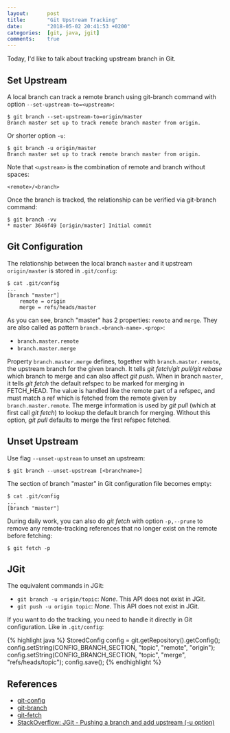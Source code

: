```yaml
---
layout:      post
title:       "Git Upstream Tracking"
date:        "2018-05-02 20:41:53 +0200"
categories:  [git, java, jgit]
comments:    true
---
```


Today, I'd like to talk about tracking upstream branch in Git.

## Set Upstream

A local branch can track a remote branch using git-branch command with
option `--set-upstream-to=<upstream>`:

    $ git branch --set-upstream-to=origin/master
    Branch master set up to track remote branch master from origin.

Or shorter option `-u`:

    $ git branch -u origin/master
    Branch master set up to track remote branch master from origin.

Note that `<upstream>` is the combination of remote and branch without spaces:

    <remote>/<branch>

Once the branch is tracked, the relationship can be verified via git-branch
command:

    $ git branch -vv
    * master 3646f49 [origin/master] Initial commit

## Git Configuration

The relationship between the local branch `master` and it upstream
`origin/master` is stored in `.git/config`:

```
$ cat .git/config
...
[branch "master"]
	remote = origin
	merge = refs/heads/master
```

As you can see, branch "master" has 2 properties: `remote` and `merge`. They are
also called as pattern `branch.<branch-name>.<prop>`:

- `branch.master.remote`
- `branch.master.merge`

Property `branch.master.merge` defines, together with `branch.master.remote`,
the upstream branch for the given branch. It tells _git fetch/git pull/git
rebase_ which branch to merge and can also affect _git push_. When in branch
`master`, it tells _git fetch_ the default refspec to be marked for merging in
FETCH\_HEAD. The value is handled like the remote part of a refspec, and must
match a ref which is fetched from the remote given by `branch.master.remote`.
The merge information is used by _git pull_ (which at first call _git fetch_) to
lookup the default branch for merging. Without this option, _git pull_ defaults
to merge the first refspec fetched.

## Unset Upstream

Use flag `--unset-upstream` to unset an upstream:

    $ git branch --unset-upstream [<branchname>]

The section of branch "master" in Git configuration file becomes empty:

```
$ cat .git/config
...
[branch "master"]
```

During daily work, you can also do _git fetch_ with option `-p,--prune` to
remove any remote-tracking references that no longer exist on the remote before
fetching:

    $ git fetch -p

## JGit

The equivalent commands in JGit:

- `git branch -u origin/topic`: _None_. This API does not exist in JGit.
- `git push -u origin topic`: _None_. This API does not exist in JGit.

If you want to do the tracking, you need to handle it directly in Git
configuration. Like in `.git/config`:

{% highlight java %}
StoredConfig config = git.getRepository().getConfig();
config.setString(CONFIG_BRANCH_SECTION, "topic", "remote", "origin");
config.setString(CONFIG_BRANCH_SECTION, "topic", "merge", "refs/heads/topic");
config.save();
{% endhighlight %}

## References

- [git-config][1]
- [git-branch][2]
- [git-fetch][3]
- [StackOverflow: JGit - Pushing a branch and add upstream (-u option)][4]

[4]: https://stackoverflow.com/questions/27823940/jgit-pushing-a-branch-and-add-upstream-u-option
[3]: https://git-scm.com/docs/git-fetch
[2]: https://git-scm.com/docs/git-branch
[1]: https://git-scm.com/docs/git-config
